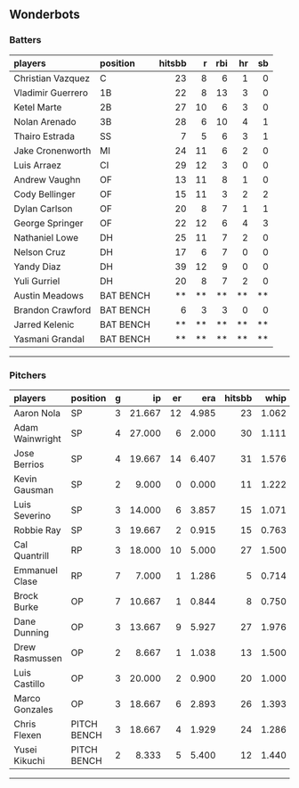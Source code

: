 ## Wonderbots

### Batters

 
|players           |position  | hitsbb|  r| rbi| hr| sb| 
|:-----------------|:---------|------:|--:|---:|--:|--:| 
|Christian Vazquez |C         |     23|  8|   6|  1|  0| 
|Vladimir Guerrero |1B        |     22|  8|  13|  3|  0| 
|Ketel Marte       |2B        |     27| 10|   6|  3|  0| 
|Nolan Arenado     |3B        |     28|  6|  10|  4|  1| 
|Thairo Estrada    |SS        |      7|  5|   6|  3|  1| 
|Jake Cronenworth  |MI        |     24| 11|   6|  2|  0| 
|Luis Arraez       |CI        |     29| 12|   3|  0|  0| 
|Andrew Vaughn     |OF        |     13| 11|   8|  1|  0| 
|Cody Bellinger    |OF        |     15| 11|   3|  2|  2| 
|Dylan Carlson     |OF        |     20|  8|   7|  1|  1| 
|George Springer   |OF        |     22| 12|   6|  4|  3| 
|Nathaniel Lowe    |DH        |     25| 11|   7|  2|  0| 
|Nelson Cruz       |DH        |     17|  6|   7|  0|  0| 
|Yandy Diaz        |DH        |     39| 12|   9|  0|  0| 
|Yuli Gurriel      |DH        |     20|  8|   7|  2|  0| 
|Austin Meadows    |BAT BENCH |     **| **|  **| **| **| 
|Brandon Crawford  |BAT BENCH |      6|  3|   3|  0|  0| 
|Jarred Kelenic    |BAT BENCH |     **| **|  **| **| **| 
|Yasmani Grandal   |BAT BENCH |     **| **|  **| **| **| 


* * *

### Pitchers

 
|players         |position    |  g|     ip| er|   era| hitsbb|  whip| so|  w| sv| 
|:---------------|:-----------|--:|------:|--:|-----:|------:|-----:|--:|--:|--:| 
|Aaron Nola      |SP          |  3| 21.667| 12| 4.985|     23| 1.062| 18|  1|  0| 
|Adam Wainwright |SP          |  4| 27.000|  6| 2.000|     30| 1.111| 22|  1|  0| 
|Jose Berrios    |SP          |  4| 19.667| 14| 6.407|     31| 1.576| 23|  2|  0| 
|Kevin Gausman   |SP          |  2|  9.000|  0| 0.000|     11| 1.222| 13|  1|  0| 
|Luis Severino   |SP          |  3| 14.000|  6| 3.857|     15| 1.071|  8|  1|  0| 
|Robbie Ray      |SP          |  3| 19.667|  2| 0.915|     15| 0.763| 26|  1|  0| 
|Cal Quantrill   |RP          |  3| 18.000| 10| 5.000|     27| 1.500| 10|  1|  0| 
|Emmanuel Clase  |RP          |  7|  7.000|  1| 1.286|      5| 0.714|  8|  1|  2| 
|Brock Burke     |OP          |  7| 10.667|  1| 0.844|      8| 0.750|  9|  0|  0| 
|Dane Dunning    |OP          |  3| 13.667|  9| 5.927|     27| 1.976| 10|  0|  0| 
|Drew Rasmussen  |OP          |  2|  8.667|  1| 1.038|     13| 1.500|  8|  0|  0| 
|Luis Castillo   |OP          |  3| 20.000|  2| 0.900|     20| 1.000| 25|  1|  0| 
|Marco Gonzales  |OP          |  3| 18.667|  6| 2.893|     26| 1.393|  7|  1|  0| 
|Chris Flexen    |PITCH BENCH |  3| 18.667|  4| 1.929|     24| 1.286| 12|  3|  0| 
|Yusei Kikuchi   |PITCH BENCH |  2|  8.333|  5| 5.400|     12| 1.440|  8|  1|  0| 


* * *


